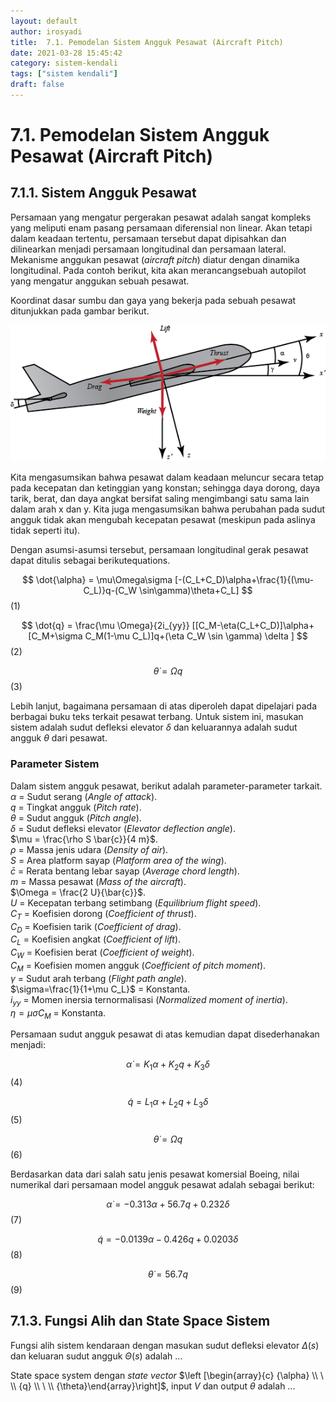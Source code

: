 ```yaml
---
layout: default
author: irosyadi
title:  7.1. Pemodelan Sistem Angguk Pesawat (Aircraft Pitch)
date: 2021-03-28 15:45:42
category: sistem-kendali
tags: ["sistem kendali"]
draft: false
---
```


# 7.1. Pemodelan Sistem Angguk Pesawat (Aircraft Pitch)

## 7.1.1. Sistem Angguk Pesawat

Persamaan yang mengatur pergerakan pesawat adalah sangat kompleks yang meliputi enam pasang persamaan diferensial non linear. Akan tetapi dalam keadaan tertentu, persamaan tersebut dapat dipisahkan dan dilinearkan menjadi persamaan longitudinal dan persamaan lateral. Mekanisme anggukan pesawat (*aircraft pitch*) diatur dengan dinamika longitudinal. Pada contoh berikut, kita akan merancangsebuah autopilot yang mengatur anggukan sebuah pesawat.

Koordinat dasar sumbu dan gaya yang bekerja pada sebuah pesawat ditunjukkan pada gambar berikut.

![Sistem Pesawat](https://raw.githubusercontent.com/irosyadi/vnote.image/master/1617095342_20210330160853818_7698.png)

Kita mengasumsikan bahwa pesawat dalam keadaan meluncur secara tetap pada kecepatan dan ketinggian yang konstan; sehingga daya dorong, daya tarik, berat, dan daya angkat bersifat saling mengimbangi satu sama lain dalam arah x dan y. Kita juga mengasumsikan bahwa perubahan pada sudut angguk tidak akan mengubah kecepatan pesawat (meskipun pada aslinya tidak seperti itu). 

Dengan asumsi-asumsi tersebut, persamaan longitudinal gerak pesawat dapat ditulis sebagai berikutequations.

$$ \dot{\alpha} = \mu\Omega\sigma [-(C_L+C_D)\alpha+\frac{1}{(\mu-C_L)}q-(C_W \sin\gamma)\theta+C_L] $$ (1)

$$ \dot{q} = \frac{\mu \Omega}{2i_{yy}} [[C_M-\eta(C_L+C_D)]\alpha+[C_M+\sigma C_M(1-\mu C_L)]q+(\eta C_W \sin \gamma) \delta ] $$ (2)

$$ \dot\theta = \Omega q $$ (3)

Lebih lanjut, bagaimana persamaan di atas diperoleh dapat dipelajari pada berbagai buku teks terkait pesawat terbang.
Untuk sistem ini, masukan sistem adalah sudut defleksi elevator $\delta$ dan keluarannya adalah sudut angguk $\theta$ dari pesawat.

### Parameter Sistem

Dalam sistem angguk pesawat, berikut adalah parameter-parameter tarkait.  
$\alpha$ = Sudut serang (*Angle of attack*).  
$q$ = Tingkat angguk (*Pitch rate*).  
$\theta$ = Sudut angguk (*Pitch angle*).  
$\delta$ = Sudut defleksi elevator (*Elevator deflection angle*).  
$\mu = \frac{\rho S \bar{c}}{4 m}$.  
$\rho$ = Massa jenis udara (*Density of air*).  
$S$ = Area platform sayap (*Platform area of the wing*).  
$\bar{c}$ = Rerata bentang lebar sayap (*Average chord length*).  
$m$ = Massa pesawat (*Mass of the aircraft*).  
$\Omega = \frac{2 U}{\bar{c}}$.  
$U$ = Kecepatan terbang setimbang (*Equilibrium flight speed*).  
$C_T$ = Koefisien dorong (*Coefficient of thrust*).  
$C_D$ = Koefisien tarik (*Coefficient of drag*).  
$C_L$ = Koefisien angkat (*Coefficient of lift*).  
$C_W$ = Koefisien berat (*Coefficient of weight*).  
$C_M$ = Koefisien momen angguk (*Coefficient of pitch moment*).  
$\gamma$ = Sudut arah terbang (*Flight path angle*).  
$\sigma=\frac{1}{1+\mu C_L}$ = Konstanta.  
$i_{yy}$ = Momen inersia ternormalisasi (*Normalized moment of inertia*).  
$\eta=\mu \sigma C_M$ = Konstanta.  


Persamaan sudut angguk pesawat di atas kemudian dapat disederhanakan menjadi:  

$$\dot\alpha = K_1\alpha+K_2q+K_3\delta $$ (4)

$$\dot q = L_1\alpha+L_2q+L_3\delta $$ (5)

$$\dot\theta = \Omega q $$ (6)

Berdasarkan data dari salah satu jenis pesawat komersial Boeing, nilai numerikal dari persamaan model angguk pesawat adalah sebagai berikut:  

$$\dot\alpha = -0.313\alpha+56.7q+0.232\delta $$ (7)

$$\dot q = -0.0139\alpha-0.426q+0.0203\delta $$ (8)

$$\dot\theta = 56.7q $$ (9)

## 7.1.3. Fungsi Alih dan State Space Sistem

Fungsi alih sistem kendaraan dengan masukan sudut defleksi elevator  $\Delta(s)$ dan keluaran sudut angguk ${\Theta}(s)$  adalah ...  


State space system dengan *state vector*  $\left [\begin{array}{c} {\alpha} \\ \ \\ {q} \\ \ \\ {\theta}\end{array}\right]$,  input $V$ dan output $\theta$ adalah ...  